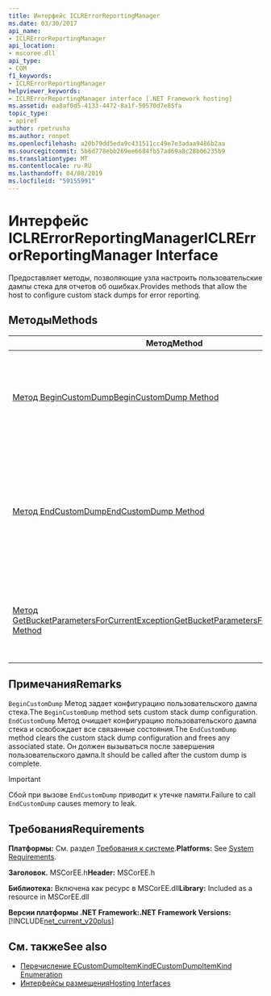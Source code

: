 ```yaml
---
title: Интерфейс ICLRErrorReportingManager
ms.date: 03/30/2017
api_name:
- ICLRErrorReportingManager
api_location:
- mscoree.dll
api_type:
- COM
f1_keywords:
- ICLRErrorReportingManager
helpviewer_keywords:
- ICLRErrorReportingManager interface [.NET Framework hosting]
ms.assetid: ea8af0d5-4133-4472-8a1f-50570d7e85fa
topic_type:
- apiref
author: rpetrusha
ms.author: ronpet
ms.openlocfilehash: a20b79dd5eda9c431511cc49e7e3adaa9486b2aa
ms.sourcegitcommit: 5b6d778ebb269ee6684fb57ad69a8c28b06235b9
ms.translationtype: MT
ms.contentlocale: ru-RU
ms.lasthandoff: 04/08/2019
ms.locfileid: "59155991"
---
```

# <a name="iclrerrorreportingmanager-interface"></a><span data-ttu-id="92a11-102">Интерфейс ICLRErrorReportingManager</span><span class="sxs-lookup"><span data-stu-id="92a11-102">ICLRErrorReportingManager Interface</span></span>
<span data-ttu-id="92a11-103">Предоставляет методы, позволяющие узла настроить пользовательские дампы стека для отчетов об ошибках.</span><span class="sxs-lookup"><span data-stu-id="92a11-103">Provides methods that allow the host to configure custom stack dumps for error reporting.</span></span>  
  
## <a name="methods"></a><span data-ttu-id="92a11-104">Методы</span><span class="sxs-lookup"><span data-stu-id="92a11-104">Methods</span></span>  
  
|<span data-ttu-id="92a11-105">Метод</span><span class="sxs-lookup"><span data-stu-id="92a11-105">Method</span></span>|<span data-ttu-id="92a11-106">Описание</span><span class="sxs-lookup"><span data-stu-id="92a11-106">Description</span></span>|  
|------------|-----------------|  
|[<span data-ttu-id="92a11-107">Метод BeginCustomDump</span><span class="sxs-lookup"><span data-stu-id="92a11-107">BeginCustomDump Method</span></span>](../../../../docs/framework/unmanaged-api/hosting/iclrerrorreportingmanager-begincustomdump-method.md)|<span data-ttu-id="92a11-108">Указывает конфигурацию пользовательских дампов стека для отчетов об ошибках.</span><span class="sxs-lookup"><span data-stu-id="92a11-108">Specifies the configuration of custom stack dumps for error reporting.</span></span>|  
|[<span data-ttu-id="92a11-109">Метод EndCustomDump</span><span class="sxs-lookup"><span data-stu-id="92a11-109">EndCustomDump Method</span></span>](../../../../docs/framework/unmanaged-api/hosting/iclrerrorreportingmanager-endcustomdump-method.md)|<span data-ttu-id="92a11-110">Удаляет конфигурацию пользовательского дампа стека, установленное с предыдущими вызовами `BeginCustomDump`.</span><span class="sxs-lookup"><span data-stu-id="92a11-110">Clears the custom stack dump configuration that was set by an earlier call to `BeginCustomDump`.</span></span>|  
|[<span data-ttu-id="92a11-111">Метод GetBucketParametersForCurrentException</span><span class="sxs-lookup"><span data-stu-id="92a11-111">GetBucketParametersForCurrentException Method</span></span>](../../../../docs/framework/unmanaged-api/hosting/iclrerrorreportingmanager-getbucketparametersforcurrentexception-method.md)|<span data-ttu-id="92a11-112">Возвращает сегмент Watson для текущего исключения в вызывающем потоке.</span><span class="sxs-lookup"><span data-stu-id="92a11-112">Gets the Watson bucket for the current exception on the calling thread.</span></span>|  
  
## <a name="remarks"></a><span data-ttu-id="92a11-113">Примечания</span><span class="sxs-lookup"><span data-stu-id="92a11-113">Remarks</span></span>  
 <span data-ttu-id="92a11-114">`BeginCustomDump` Метод задает конфигурацию пользовательского дампа стека.</span><span class="sxs-lookup"><span data-stu-id="92a11-114">The `BeginCustomDump` method sets custom stack dump configuration.</span></span> <span data-ttu-id="92a11-115">`EndCustomDump` Метод очищает конфигурацию пользовательского дампа стека и освобождает все связанные состояния.</span><span class="sxs-lookup"><span data-stu-id="92a11-115">The `EndCustomDump` method clears the custom stack dump configuration and frees any associated state.</span></span> <span data-ttu-id="92a11-116">Он должен вызываться после завершения пользовательского дампа.</span><span class="sxs-lookup"><span data-stu-id="92a11-116">It should be called after the custom dump is complete.</span></span>  
  
> [!IMPORTANT]
>  <span data-ttu-id="92a11-117">Сбой при вызове `EndCustomDump` приводит к утечке памяти.</span><span class="sxs-lookup"><span data-stu-id="92a11-117">Failure to call `EndCustomDump` causes memory to leak.</span></span>  
  
## <a name="requirements"></a><span data-ttu-id="92a11-118">Требования</span><span class="sxs-lookup"><span data-stu-id="92a11-118">Requirements</span></span>  
 <span data-ttu-id="92a11-119">**Платформы:** См. раздел [Требования к системе](../../../../docs/framework/get-started/system-requirements.md).</span><span class="sxs-lookup"><span data-stu-id="92a11-119">**Platforms:** See [System Requirements](../../../../docs/framework/get-started/system-requirements.md).</span></span>  
  
 <span data-ttu-id="92a11-120">**Заголовок.** MSCorEE.h</span><span class="sxs-lookup"><span data-stu-id="92a11-120">**Header:** MSCorEE.h</span></span>  
  
 <span data-ttu-id="92a11-121">**Библиотека:** Включена как ресурс в MSCorEE.dll</span><span class="sxs-lookup"><span data-stu-id="92a11-121">**Library:** Included as a resource in MSCorEE.dll</span></span>  
  
 **<span data-ttu-id="92a11-122">Версии платформы .NET Framework:</span><span class="sxs-lookup"><span data-stu-id="92a11-122">.NET Framework Versions:</span></span>** [!INCLUDE[net_current_v20plus](../../../../includes/net-current-v20plus-md.md)]  
  
## <a name="see-also"></a><span data-ttu-id="92a11-123">См. также</span><span class="sxs-lookup"><span data-stu-id="92a11-123">See also</span></span>

- [<span data-ttu-id="92a11-124">Перечисление ECustomDumpItemKind</span><span class="sxs-lookup"><span data-stu-id="92a11-124">ECustomDumpItemKind Enumeration</span></span>](../../../../docs/framework/unmanaged-api/hosting/ecustomdumpitemkind-enumeration.md)
- [<span data-ttu-id="92a11-125">Интерфейсы размещения</span><span class="sxs-lookup"><span data-stu-id="92a11-125">Hosting Interfaces</span></span>](../../../../docs/framework/unmanaged-api/hosting/hosting-interfaces.md)

